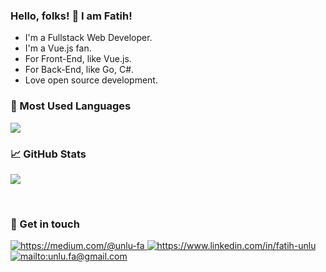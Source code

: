 ### Hello, folks! 👋 I am Fatih!

- I'm  a Fullstack Web Developer.
- I'm a Vue.js fan.
- For Front-End, like Vue.js.
- For Back-End, like Go, C#.
- Love open source development.
   
### 🧰 Most Used Languages
<p>
    <img src="https://github-readme-stats.vercel.app/api/top-langs/?username=fatihunlu&layout=compact&count_private=true&theme=transparent&border_radius=12" />
</p>


### 📈 GitHub Stats
<p>
  <img src="https://github-readme-stats.vercel.app/api?username=fatihunlu&show_icons=true&count_private=true&theme=transparent&border_radius=12" />
</p>
    

<br />

### 💬 Get in touch 

<a href="https://medium.com/@unlu-fa" target="_blank">
    <img src="https://img.shields.io/badge/Medium-12100E?style=for-the-badge&logo=medium&logoColor=white" alt="https://medium.com/@unlu-fa">
</a>
<a href="https://www.linkedin.com/in/fatih-unlu" target="_blank">
    <img src="https://img.shields.io/badge/LinkedIn-0077B5?style=for-the-badge&logo=linkedin&logoColor=white" alt="https://www.linkedin.com/in/fatih-unlu">
    
</a>
<a href="mailto:unlu.fa@gmail.com" target="_blank">
    <img src="https://img.shields.io/badge/Gmail-D14836?style=for-the-badge&logo=gmail&logoColor=white" alt="mailto:unlu.fa@gmail.com">
</a>
